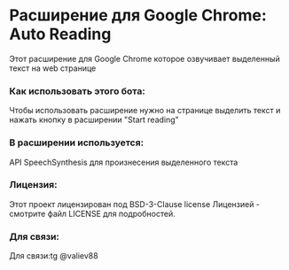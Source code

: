 # Расширение для Google Chrome: Auto Reading
Этот расширение для Google Chrome которое озвучивает выделенный текст на web странице

### Как использовать этого бота:
Чтобы использовать расширение нужно на странице выделить текст и нажать кнопку в расширении "Start reading"


### В расширении используется:
API SpeechSynthesis для произнесения выделенного текста

### Лицензия:
Этот проект лицензирован под BSD-3-Clause license Лицензией - смотрите файл LICENSE для подробностей.

### Для связи:
Для связи:tg @valiev88
